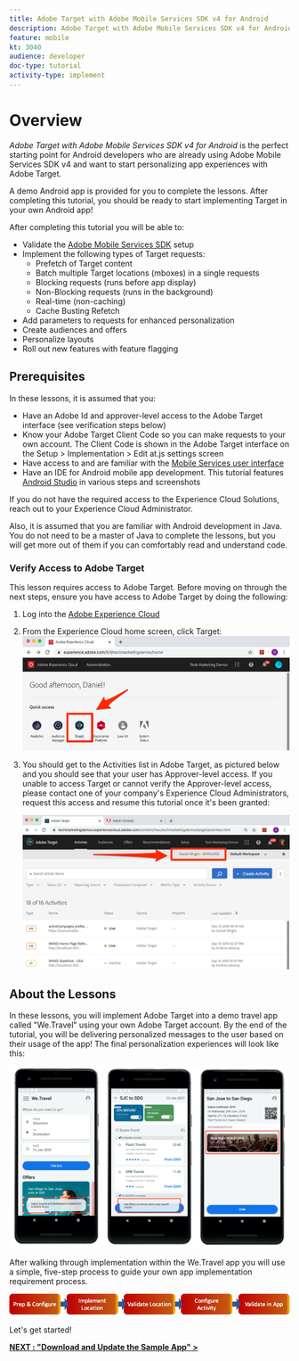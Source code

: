 ```yaml
---
title: Adobe Target with Adobe Mobile Services SDK v4 for Android
description: Adobe Target with Adobe Mobile Services SDK v4 for Android is the perfect starting point for Android developers who are already using Adobe Mobile Services SDK v4 and want to start personalizing app experiences with Adobe Target.
feature: mobile
kt: 3040
audience: developer
doc-type: tutorial
activity-type: implement
---
```


# Overview

_Adobe Target with Adobe Mobile Services SDK v4 for Android_ is the perfect starting point for Android developers who are already using Adobe Mobile Services SDK v4 and want to start personalizing app experiences with Adobe Target.

A demo Android app is provided for you to complete the lessons. After completing this tutorial, you should be ready to start implementing Target in your own Android app!

After completing this tutorial you will be able to:

* Validate the [Adobe Mobile Services SDK](https://docs.adobe.com/content/help/en/mobile-services/android/getting-started-android/requirements.html) setup
* Implement the following types of Target requests:
  * Prefetch of Target content
  * Batch multiple Target locations (mboxes) in a single requests
  * Blocking requests (runs before app display)
  * Non-Blocking requests (runs in the background)
  * Real-time (non-caching)
  * Cache Busting Refetch
* Add parameters to requests for enhanced personalization
* Create audiences and offers
* Personalize layouts
* Roll out new features with feature flagging

## Prerequisites

In these lessons, it is assumed that you:

* Have an Adobe Id and approver-level access to the Adobe Target interface (see verification steps below)
* Know your Adobe Target Client Code so you can make requests to your own account. The Client Code is shown in the Adobe Target interface on the   Setup > Implementation > Edit at.js settings screen
* Have access to and are familiar with the [Mobile Services user interface](https://mobilemarketing.adobe.com)
* Have an IDE for Android mobile app development. This tutorial features [Android Studio](https://developer.android.com/studio/install) in various steps and screenshots

If you do not have the required access to the Experience Cloud Solutions, reach out to your Experience Cloud Administrator.

Also, it is assumed that you are familiar with Android development in Java. You do not need to be a master of Java to complete the lessons, but you will get more out of them if you can comfortably read and understand code.

### Verify Access to Adobe Target

This lesson requires access to Adobe Target. Before moving on through the next steps, ensure you have access to Adobe Target by doing the following:

1. Log into the [Adobe Experience Cloud](https://experience.adobe.com/)
1. From the Experience Cloud home screen, click Target:
    ![Experience Cloud Home Screen](assets/aec_homeScreen_clickTarget.png)
1. You should get to the Activities list in Adobe Target, as pictured below and you should see that your user has Approver-level access. If you unable to access Target or cannot verify the Approver-level access, please contact one of your company's Experience Cloud Administrators, request this access and resume this tutorial once it's been granted:

    ![Adobe UI](assets/targetUI_approver.png)

## About the Lessons

In these lessons, you will implement Adobe Target into a demo travel app called "We.Travel" using your own Adobe Target account. By the end of the tutorial, you will be delivering personalized messages to the user based on their usage of the app! The final personalization experiences  will look like this:

![We.Travel app final](assets/overview_final_result.jpg)

After walking through implementation within the We.Travel app you will use a simple, five-step process to guide your own app implementation requirement process.

![Prepare your App & Configure the SDK settings, Implement Requests within your app, Validate Implemented Requests, Configure a Mobile Activity in Adobe Target, Validate the new Activity Experience within the App](assets/5Steps.jpg)

Let's get started!

**[NEXT : "Download and Update the Sample App" >](download-and-update-the-sample-app.md)**

